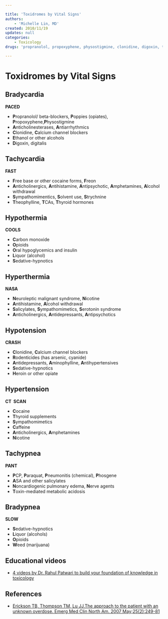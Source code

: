 ```yaml
---

title: 'Toxidromes by Vital Signs'
authors:
    - 'Michelle Lin, MD'
created: 2010/11/19
updates: null
categories:
    - Toxicology
drugs: 'propranolol, propoxyphene, physostigmine, clonidine, digoxin, theophylline, clonidine, aminophylline,'

---
```




# Toxidromes by Vital Signs

## Bradycardia

**PACED**

-   **P**ropranolol/ beta-blockers, **P**oppies (opiates), **P**ropoxyphene,**P**hysostigmine 
-   **A**nticholinesterases, **A**ntiarrhythmics
-   **C**lonidine, **C**alcium channel blockers 
-   **E**thanol or other alcohols
-   **D**igoxin, digitalis

## Tachycardia

**FAST**

-   **F**ree base or other cocaine forms, **F**reon 
-   **A**nticholinergics, **A**ntihistamine, **A**ntipsychotic, **A**mphetamines, **A**lcohol withdrawal
-   **S**ympathomimentics, **S**olvent use, **S**trychnine 
-   **T**heophylline, **T**CAs, **T**hyroid hormones

## Hypothermia

**COOLS**

-   **C**arbon monoxide
-   **O**pioids
-   **O**ral hypoglycemics and insulin
-   **L**iquor (alcohol)
-   **S**edative-hypnotics 

## Hyperthermia

**NASA**

-   **N**euroleptic malignant syndrome, **N**icotine
-   **A**ntihistamine, **A**lcohol withdrawal
-   **S**alicylates, **S**ympathomimetics, **S**erotonin syndrome
-   **A**nticholinergics, **A**ntidepressants, **A**ntipsychotics 

## Hypotension

**CRASH**

-   **C**lonidine, **C**alcium channel blockers
-   **R**odenticides (has arsenic, cyanide)
-   **A**ntidepressants, **A**minophylline, **A**ntihypertensives
-   **S**edative-hypnotics
-   **H**eroin or other opiate 

## Hypertension

**CT  SCAN**

-   **C**ocaine
-   **T**hyroid supplements
-   **S**ympathomimetics
-   **C**affeine
-   **A**nticholinergics, **A**mphetamines
-   **N**icotine 

## Tachypnea

**PANT**

-   **P**CP, **P**araquat, **P**neumonitis (chemical), **P**hosgene 
-   **A**SA and other salicylates
-   **N**oncardiogenic pulmonary edema, **N**erve agents 
-   **T**oxin-mediated metabolic acidosis 

## Bradypnea

**SLOW**

-   **S**edative-hypnotics
-   **L**iquor (alcohols)
-   **O**pioids
-   **W**eed (marijuana) 

## Educational videos

-   [4 videos by Dr. Rahul Patwari to build your foundation of knowledge in toxicology](http://academiclifeinem.com/patwari-academy-videos-toxicology/)

## References

-   [Erickson TB, Thompson TM, Lu JJ.The approach to the patient with an unknown overdose. Emerg Med Clin North Am. 2007 May;25(2):249-81](http://www.ncbi.nlm.nih.gov/pubmed/?term=17482020)
